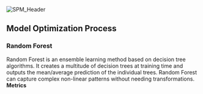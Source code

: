 ![SPM_Header](https://github.com/user-attachments/assets/18e45651-f779-4e6c-a088-8f94f28e08be)

## Model Optimization Process
### Random Forest
Random Forest is an ensemble learning method based on decision tree algorithms. It creates a multitude of decision trees at training time and outputs the mean/average prediction of the individual trees. Random Forest can capture complex non-linear patterns without needing transformations.
**Metrics**

